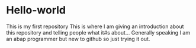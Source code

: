# Hello-world
This is my first repository
This is where I am giving an introduction about this repository and telling people what it#s about...
Generally speaking I am an abap programmer but new to github so just trying it out.
